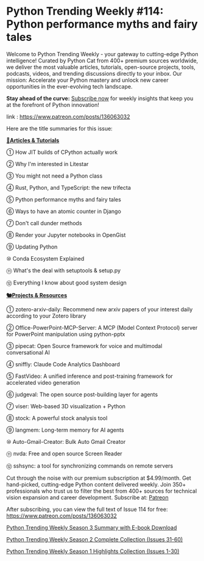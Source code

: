 # Python Trending Weekly #114: Python performance myths and fairy tales

Welcome to Python Trending Weekly - your gateway to cutting-edge Python intelligence! Curated by Python Cat from 400+ premium sources worldwide, we deliver the most valuable articles, tutorials, open-source projects, tools, podcasts, videos, and trending discussions directly to your inbox. Our mission: Accelerate your Python mastery and unlock new career opportunities in the ever-evolving tech landscape.

**Stay ahead of the curve:** [Subscribe now](https://www.patreon.com/pythonweekly) for weekly insights that keep you at the forefront of Python innovation!

link : https://www.patreon.com/posts/136063032

Here are the title summaries for this issue: 

**[🦄Articles & Tutorials](https://weekly.pythoncat.top)**


① How JIT builds of CPython actually work

② Why I'm interested in Litestar

③ You might not need a Python class

④ Rust, Python, and TypeScript: the new trifecta

⑤ Python performance myths and fairy tales

⑥ Ways to have an atomic counter in Django

⑦ Don't call dunder methods

⑧ Render your Jupyter notebooks in OpenGist

⑨ Updating Python

⑩ Conda Ecosystem Explained

⑪ What's the deal with setuptools & setup.py

⑫ Everything I know about good system design

**[🐿️Projects & Resources](https://weekly.pythoncat.top)**


① zotero-arxiv-daily: Recommend new arxiv papers of your interest daily according to your Zotero library

② Office-PowerPoint-MCP-Server: A MCP (Model Context Protocol) server for PowerPoint manipulation using python-pptx

③ pipecat: Open Source framework for voice and multimodal conversational AI

④ sniffly: Claude Code Analytics Dashboard

⑤ FastVideo: A unified inference and post-training framework for accelerated video generation

⑥ judgeval: The open source post-building layer for agents

⑦ viser: Web-based 3D visualization + Python

⑧ stock: A powerful stock analysis tool

⑨ langmem: Long-term memory for AI agents

⑩ Auto-Gmail-Creator: Bulk Auto Gmail Creator

⑪ nvda: Free and open source Screen Reader

⑫ sshsync: a tool for synchronizing commands on remote servers



Cut through the noise with our premium subscription at $4.99/month. Get hand-picked, cutting-edge Python content delivered weekly. Join 350+ professionals who trust us to filter the best from 400+ sources for technical vision expansion and career development. Subscribe at: [Patreon](https://www.patreon.com/pythonweekly)

After subscribing, you can view the full text of Issue 114 for free: https://www.patreon.com/posts/136063032

[Python Trending Weekly Season 3 Summary with E-book Download](https://pythoncat.top/posts/2025-04-20-sweekly)

[Python Trending Weekly Season 2 Complete Collection (Issues 31-60)](https://pythoncat.top/posts/2025-04-20-iweekly)

[Python Trending Weekly Season 1 Highlights Collection (Issues 1-30)](https://pythoncat.top/posts/2023-12-11-weekly)

